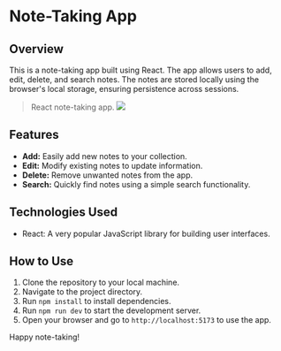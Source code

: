 # Note-Taking App

## Overview

This is a note-taking app built using React. The app allows users to add, edit,
delete, and search notes. The notes are stored locally using the browser's local
storage, ensuring persistence across sessions.

> React note-taking app.
> ![](https://github.com/korngsamnang/react-notes-app/assets/99709883/6f8af450-4f74-4d94-8057-639978520778)

## Features

-   **Add:** Easily add new notes to your collection.
-   **Edit:** Modify existing notes to update information.
-   **Delete:** Remove unwanted notes from the app.
-   **Search:** Quickly find notes using a simple search functionality.

## Technologies Used

-   React: A very popular JavaScript library for building user interfaces.

## How to Use

1. Clone the repository to your local machine.
2. Navigate to the project directory.
3. Run `npm install` to install dependencies.
4. Run `npm run dev` to start the development server.
5. Open your browser and go to `http://localhost:5173` to use the app.

Happy note-taking!
